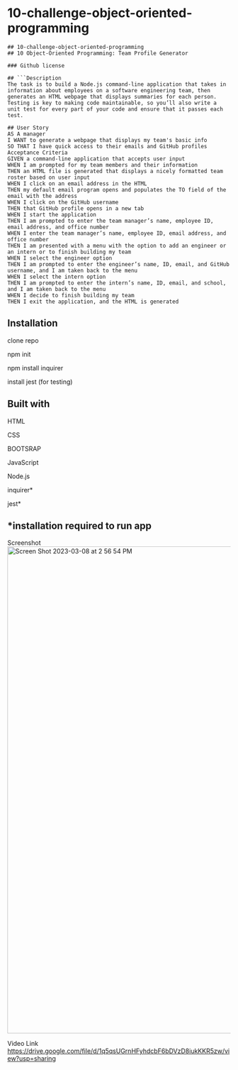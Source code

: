 # 10-challenge-object-oriented-programming
```
## 10-challenge-object-oriented-programming
## 10 Object-Oriented Programming: Team Profile Generator

### Github license

## ```Description
The task is to build a Node.js command-line application that takes in information about employees on a software engineering team, then generates an HTML webpage that displays summaries for each person. Testing is key to making code maintainable, so you’ll also write a unit test for every part of your code and ensure that it passes each test.
```

```
## User Story
AS A manager
I WANT to generate a webpage that displays my team's basic info
SO THAT I have quick access to their emails and GitHub profiles
Acceptance Criteria
GIVEN a command-line application that accepts user input
WHEN I am prompted for my team members and their information
THEN an HTML file is generated that displays a nicely formatted team roster based on user input
WHEN I click on an email address in the HTML
THEN my default email program opens and populates the TO field of the email with the address
WHEN I click on the GitHub username
THEN that GitHub profile opens in a new tab
WHEN I start the application
THEN I am prompted to enter the team manager’s name, employee ID, email address, and office number
WHEN I enter the team manager’s name, employee ID, email address, and office number
THEN I am presented with a menu with the option to add an engineer or an intern or to finish building my team
WHEN I select the engineer option
THEN I am prompted to enter the engineer’s name, ID, email, and GitHub username, and I am taken back to the menu
WHEN I select the intern option
THEN I am prompted to enter the intern’s name, ID, email, and school, and I am taken back to the menu
WHEN I decide to finish building my team
THEN I exit the application, and the HTML is generated
```
## Installation
clone repo

npm init

npm install inquirer

install jest (for testing)

## Built with
HTML

CSS

BOOTSRAP

JavaScript

Node.js

inquirer*

jest*

## *installation required to run app

Screenshot
<img width="1098" alt="Screen Shot 2023-03-08 at 2 56 54 PM" src="https://user-images.githubusercontent.com/113862737/223834650-ac3fe055-2104-47a5-a65d-74638f5fbadd.png">


Video Link
https://drive.google.com/file/d/1q5qsUGrnHFyhdcbF6bDVzD8iukKKR5zw/view?usp=sharing
